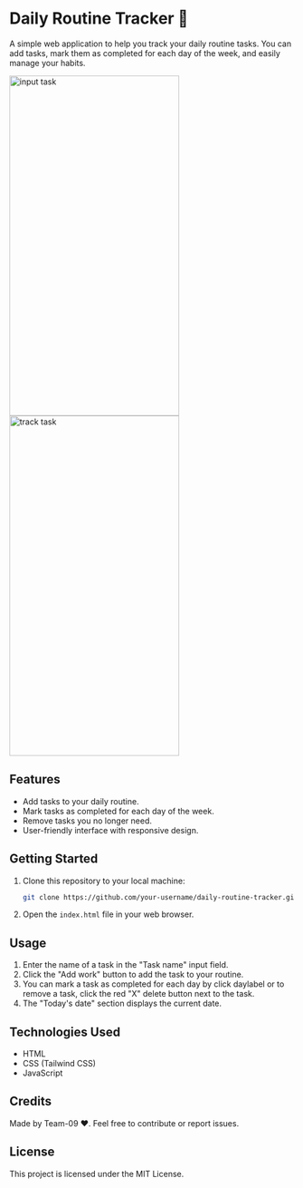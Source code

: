 # Daily Routine Tracker 🚀

A simple web application to help you track your daily routine tasks. You can add tasks, mark them as completed for each day of the week, and easily manage your habits.

<span><img src="https://user-images.githubusercontent.com/114942451/259621366-b233d4b7-8b79-4765-af57-d1a566ec2f5d.png" alt="input task" width="300" height="600"></span>
<img src="https://user-images.githubusercontent.com/114942451/259621374-efca20b3-a15c-4da8-8a86-ee8a7c4c0f43.png" alt="track task" width="300" height="600">

## Features

- Add tasks to your daily routine.
- Mark tasks as completed for each day of the week.
- Remove tasks you no longer need.
- User-friendly interface with responsive design.

## Getting Started

1. Clone this repository to your local machine:

   ```bash
   git clone https://github.com/your-username/daily-routine-tracker.git
   ```

2. Open the `index.html` file in your web browser.

## Usage

1. Enter the name of a task in the "Task name" input field.
2. Click the "Add work" button to add the task to your routine.
3. You can mark a task as completed for each day by click daylabel or
   to remove a task, click the red "X" delete button next to the task.
4. The "Today's date" section displays the current date.

## Technologies Used

- HTML
- CSS (Tailwind CSS)
- JavaScript

## Credits

Made by Team-09 ❤️. Feel free to contribute or report issues.

## License

This project is licensed under the MIT License.
